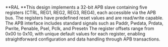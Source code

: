 **RAL
**This design implements a 32-bit APB slave containing five registers (CTRL, REG1, REG2, REG3, REG4), each accessible via the APB bus. 
The registers have predefined reset values and are read/write capable. 
The APB interface includes standard signals such as Paddr, Pwdata, Prdata, Pwrite, Penable, Psel, Pclk, and Presetn
The register offsets range from 0x00 to 0x10, with unique default values for each register, enabling straightforward configuration and data handling through APB transactions.
